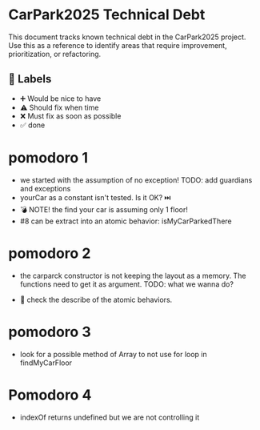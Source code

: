 # CarPark2025 Technical Debt

This document tracks known technical debt in the CarPark2025 project. Use this as a reference to identify areas that require improvement, prioritization, or refactoring.

## :bookmark: Labels

- :heavy_plus_sign: Would be nice to have
- :warning: Should fix when time
- :x: Must fix as soon as possible
- :white_check_mark: done

# pomodoro 1

- we started with the assumption of no exception!
  TODO: add guardians and exceptions
- yourCar as a constant isn't tested. Is it OK? ⏭️
- 💣 NOTE! the find your car is assuming only 1 floor!
- #8 can be extract into an atomic behavior: isMyCarParkedThere

# pomodoro 2

- the carparck constructor is not keeping the layout as a memory. The functions need to get it as argument.
  TODO: what we wanna do?

- 📝 check the describe of the atomic behaviors.

# pomodoro 3

- look for a possible method of Array to not use for loop in findMyCarFloor

# Pomodoro 4

- indexOf returns undefined but we are not controlling it
